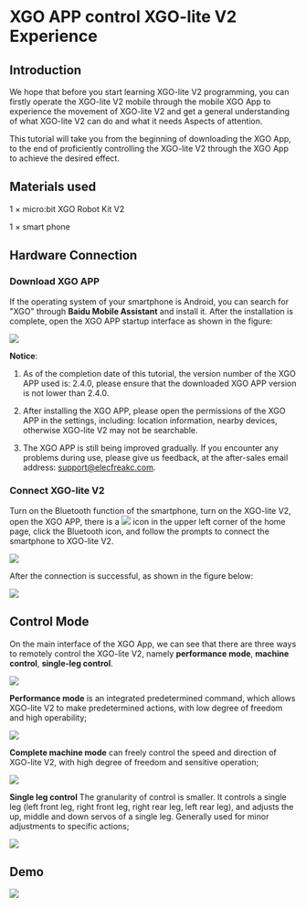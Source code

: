 ﻿---
sidebar_position: 3
sidebar_label: XGO APP control XGO-lite V2 experience
---

# XGO APP control XGO-lite V2 Experience

## Introduction

We hope that before you start learning XGO-lite V2 programming, you can firstly operate the XGO-lite V2 mobile through the mobile XGO App to experience the movement of XGO-lite V2 and get a general understanding of what XGO-lite V2 can do and what it needs Aspects of attention.

This tutorial will take you from the beginning of downloading the XGO App, to the end of proficiently controlling the XGO-lite V2 through the XGO App to achieve the desired effect.

## Materials used

1 × micro:bit XGO Robot Kit V2

1 × smart phone

## Hardware Connection

### Download XGO APP

If the operating system of your smartphone is Android, you can search for "XGO" through **Baidu Mobile Assistant** and install it. After the installation is complete, open the XGO APP startup interface as shown in the figure:

![](https://wiki-media-ef.oss-cn-hongkong.aliyuncs.com/i18n/en/docusaurus-plugin-content-docs/current/microbit/robot/xgo-robot-kit-v2/images/microbit-xgo-lite-v2-app-1.png)

**Notice**:

1. As of the completion date of this tutorial, the version number of the XGO APP used is: 2.4.0, please ensure that the downloaded XGO APP version is not lower than 2.4.0.

2. After installing the XGO APP, please open the permissions of the XGO APP in the settings, including: location information, nearby devices, otherwise XGO-lite V2 may not be searchable.
3. The XGO APP is still being improved gradually. If you encounter any problems during use, please give us feedback, at the after-sales email address: support@elecfreakc.com.

### Connect XGO-lite V2

Turn on the Bluetooth function of the smartphone, turn on the XGO-lite V2, open the XGO APP, there is a ![](https://wiki-media-ef.oss-cn-hongkong.aliyuncs.com/i18n/en/docusaurus-plugin-content-docs/current/microbit/robot/xgo-robot-kit-v2/images/microbit-xgo-lite-v2-app-2.png) icon in the upper left corner of the home page, click the Bluetooth icon, and follow the prompts to connect the smartphone to XGO-lite V2.

![](https://wiki-media-ef.oss-cn-hongkong.aliyuncs.com/i18n/en/docusaurus-plugin-content-docs/current/microbit/robot/xgo-robot-kit-v2/images/microbit-xgo-lite-v2-app-6.png)

After the connection is successful, as shown in the figure below:

![](https://wiki-media-ef.oss-cn-hongkong.aliyuncs.com/i18n/en/docusaurus-plugin-content-docs/current/microbit/robot/xgo-robot-kit-v2/images/microbit-xgo-lite-v2-app-4.png)

##  Control Mode

On the main interface of the XGO App, we can see that there are three ways to remotely control the XGO-lite V2, namely **performance mode**, **machine control**, **single-leg control**.

![](https://wiki-media-ef.oss-cn-hongkong.aliyuncs.com/i18n/en/docusaurus-plugin-content-docs/current/microbit/robot/xgo-robot-kit-v2/images/microbit-xgo-lite-v2-app-10.png)



**Performance mode** is an integrated predetermined command, which allows XGO-lite V2 to make predetermined actions, with low degree of freedom and high operability;

![](https://wiki-media-ef.oss-cn-hongkong.aliyuncs.com/i18n/en/docusaurus-plugin-content-docs/current/microbit/robot/xgo-robot-kit-v2/images/microbit-xgo-lite-v2-app-8.png)



**Complete machine mode** can freely control the speed and direction of XGO-lite V2, with high degree of freedom and sensitive operation;

![](https://wiki-media-ef.oss-cn-hongkong.aliyuncs.com/i18n/en/docusaurus-plugin-content-docs/current/microbit/robot/xgo-robot-kit-v2/images/microbit-xgo-lite-v2-app-9.png)

**Single leg control** The granularity of control is smaller. It controls a single leg (left front leg, right front leg, right rear leg, left rear leg), and adjusts the up, middle and down servos of a single leg. Generally used for minor adjustments to specific actions;

![](https://wiki-media-ef.oss-cn-hongkong.aliyuncs.com/i18n/en/docusaurus-plugin-content-docs/current/microbit/robot/xgo-robot-kit-v2/images/microbit-xgo-lite-v2-app-11.png)

## Demo

![](https://wiki-media-ef.oss-cn-hongkong.aliyuncs.com/i18n/en/docusaurus-plugin-content-docs/current/microbit/robot/xgo-robot-kit-v2/images/microbit-xgo-lite-v2-app-12.gif)
